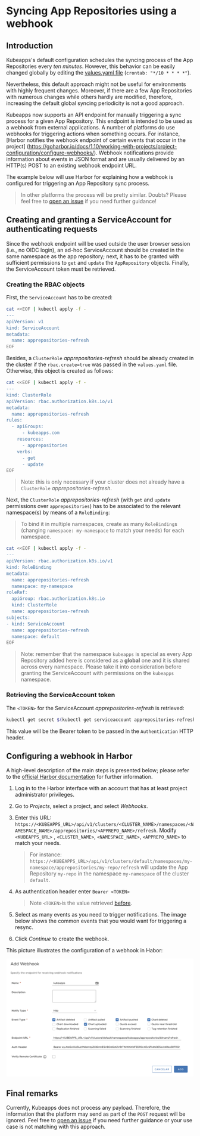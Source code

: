 # Syncing App Repositories using a webhook

## Introduction

Kubeapps's default configuration schedules the syncing process of the App Repositories every _ten minutes_. However, this behavior can be easily changed globally by editing the [values.yaml file](https://github.com/kubeapps/kubeapps/blob/master/chart/kubeapps/values.yaml#L215) (`crontab: "*/10 * * * *"`).

Nevertheless, this default approach might not be useful for environments with highly frequent changes. Moreover, if there are a few App Repositories with numerous changes while others hardly are modified, therefore, increasing the default global syncing periodicity is not a good approach.

Kubeapps now supports an API endpoint for manually triggering a sync process for a given App Repository. This endpoint is intended to be used as a webhook from external applications.
A number of platforms do use webhooks for triggering actions when something occurs. For instance, [Harbor notifies the webhook endpoint of certain events that occur in the project]
(https://goharbor.io/docs/1.10/working-with-projects/project-configuration/configure-webhooks/).
Webhook notifications provide information about events in JSON format and are usually delivered by an HTTP(s) POST to an existing webhook endpoint URL.

The example below will use Harbor for explaining how a webhook is configured for triggering an App Repository sync process.

> In other platforms the process will be pretty similar. Doubts? Please feel free to [open an issue](https://github.com/kubeapps/kubeapps/issues/new) if you need further guidance!

## Creating and granting a ServiceAccount for authenticating requests

Since the webhook endpoint will be used outside the user browser session (i.e., no OIDC login), an ad-hoc ServiceAccount should be created in the same namespace as the app repository; next, it has to be granted with sufficient permissions to `get` and `update` the `AppRepository` objects. Finally, the ServiceAccount token must be retrieved.

### Creating the RBAC objects

First, the `ServiceAccount` has to be created:

```bash
cat <<EOF | kubectl apply -f -
---
apiVersion: v1
kind: ServiceAccount
metadata:
  name: apprepositories-refresh
EOF
```

Besides, a `ClusterRole` _apprepositories-refresh_ should be already created in the cluster if the `rbac.create=true` was passed in the `values.yaml` file. Otherwise, this object is created as follows:

```bash
cat <<EOF | kubectl apply -f -
---
kind: ClusterRole
apiVersion: rbac.authorization.k8s.io/v1
metadata:
  name: apprepositories-refresh
rules:
  - apiGroups:
      - kubeapps.com
    resources:
      - apprepositories
    verbs:
      - get
      - update
EOF
```

> Note: this is only necessary if your cluster does not already have a `ClusterRole` _apprepositories-refresh_.

Next, the `ClusterRole` _apprepositories-refresh_ (with `get` and `update` permissions over `apprepositories`) has to be associated to the relevant namespace(s) by means of a `RoleBinding`:

> To bind it in multiple namespaces, create as many `RoleBinding`s (changing `namespace: my-namespace` to match your needs) for each namespace.

```bash
cat <<EOF | kubectl apply -f -
---
apiVersion: rbac.authorization.k8s.io/v1
kind: RoleBinding
metadata:
  name: apprepositories-refresh
  namespace: my-namespace
roleRef:
  apiGroup: rbac.authorization.k8s.io
  kind: ClusterRole
  name: apprepositories-refresh
subjects:
- kind: ServiceAccount
  name: apprepositories-refresh
  namespace: default
EOF
```

> Note: remember that the namespace `kubeapps` is special as every App Repository added here is considered as a **global** one and it is shared across every namespace. Please take it into consideration before granting the ServiceAccount with permissions on the `kubeapps` namespace.

### Retrieving the ServiceAccount token

The `<TOKEN>` for the ServiceAccount _apprepositories-refresh_ is retrieved:

```bash
kubectl get secret $(kubectl get serviceaccount apprepositories-refresh -o jsonpath='{range .secrets[*]}{.name}{"\n"}{end}' | grep apprepositories-refresh) -o jsonpath='{.data.token}' -o go-template='{{.data.token | base64decode}}' && echo
```

This value will be the Bearer token to be passed in the `Authentication` HTTP header.

## Configuring a webhook in Harbor

A high-level description of the main steps is presented below; please refer to the [official Harbor documentation](https://goharbor.io/docs/1.10/working-with-projects/project-configuration/configure-webhooks/) for further information.

1. Log in to the Harbor interface with an account that has at least project administrator privileges.
2. Go to _Projects_, select a project, and select _Webhooks_.
3. Enter this URL: `https://<KUBEAPPS_URL>/api/v1/clusters/<CLUSTER_NAME>/namespaces/<NAMESPACE_NAME>/apprepositories/<APPREPO_NAME>/refresh`. Modify `<KUBEAPPS_URL>` , `<CLUSTER_NAME>`, `<NAMESPACE_NAME>`, `<APPREPO_NAME>` to match your needs.

   > For instance: `https://<KUBEAPPS_URL>/api/v1/clusters/default/namespaces/my-namespace/apprepositories/my-repo/refresh` will update the App Repository `my-repo` in the namespace `my-namespace` of the cluster `default`.

4. As authentication header enter `Bearer <TOKEN>`

   > Note `<TOKEN>`is the value retrieved [before](#retrieving-the-serviceaccount-token).

5. Select as many events as you need to trigger notifications. The image below shows the common events that you would want for triggering a resync.

6. Click _Continue_ to create the webhook.

This picture illustrates the configuration of a webhook in Habor:

![Configuring a webhook in Harbor](../img/harbor-webhook.png)

## Final remarks

Currently, Kubeapps does not process any payload. Therefore, the information that the platform may send as part of the `POST` request will be ignored.
Feel free to [open an issue](https://github.com/kubeapps/kubeapps/issues/new) if you need further guidance or your use case is not matching with this approach.
